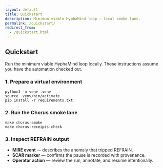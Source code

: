 ```yaml
---
layout: default
title: Quickstart
description: Minimum viable HyphaMind loop — local smoke lane.
permalink: /quickstart/
redirect_from:
  - /quickstart.html
---
```


<section class="container">
  <h1 class="mt-0">Quickstart</h1>
  <p class="mt-1">Run the minimum viable HyphaMind loop locally. These instructions assume you have the automation checked out.</p>
  <div class="card" data-accent="teal">
    <h3 class="mt-0">1. Prepare a virtual environment</h3>
    <pre><code>python3 -m venv .venv
source .venv/bin/activate
pip install -r requirements.txt</code></pre>
  </div>
  <div class="card" data-accent="gold">
    <h3 class="mt-0">2. Run the Chorus smoke lane</h3>
    <pre><code>make chorus-smoke
make chorus-receipts-check</code></pre>
  </div>
  <div class="card" data-accent="amber">
    <h3 class="mt-0">3. Inspect REFRAIN output</h3>
    <ul class="checklist">
      <li><strong>MIRE event</strong> — describes the anomaly that tripped REFRAIN.</li>
      <li><strong>SCAR marker</strong> — confirms the pause is recorded with provenance.</li>
      <li><strong>Operator action</strong> — review the run, annotate, and resume intentionally.</li>
    </ul>
  </div>
</section>
